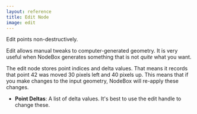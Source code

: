 ```yaml
---
layout: reference
title: Edit Node
image: edit
---
```

Edit points non-destructively.

Edit allows manual tweaks to computer-generated geometry. It is very useful when NodeBox generates something that is not *quite* what you want.

The edit node stores point indices and delta values. That means it records that point 42 was moved 30 pixels left and 40 pixels up. This means that if you make changes to the input geometry, NodeBox will re-apply these changes.

* **Point Deltas**: A list of delta values. It's best to use the edit handle to change these.